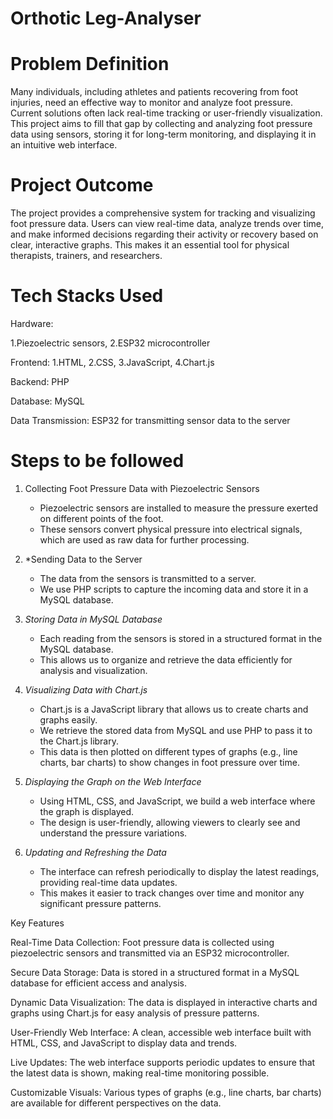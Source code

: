 # Orthotic Leg-Analyser
# Problem Definition

Many individuals, including athletes and patients recovering from foot injuries, need an effective way to monitor and analyze foot pressure. Current solutions often lack real-time tracking or user-friendly visualization. This project aims to fill that gap by collecting and analyzing foot pressure data using sensors, storing it for long-term monitoring, and displaying it in an intuitive web interface.

# Project Outcome

The project provides a comprehensive system for tracking and visualizing foot pressure data. Users can view real-time data, analyze trends over time, and make informed decisions regarding their activity or recovery based on clear, interactive graphs. This makes it an essential tool for physical therapists, trainers, and researchers.

# Tech Stacks Used

Hardware:

1.Piezoelectric sensors, 
2.ESP32 microcontroller

Frontend: 
1.HTML, 
2.CSS, 
3.JavaScript, 
4.Chart.js

Backend: 
PHP

Database:
MySQL

Data Transmission:
ESP32 for transmitting sensor data to the server

# Steps to be followed

1. Collecting Foot Pressure Data with Piezoelectric Sensors  
   - Piezoelectric sensors are installed to measure the pressure exerted on different points of the foot.
   - These sensors convert physical pressure into electrical signals, which are used as raw data for further processing.

2. *Sending Data to the Server  
   - The data from the sensors is transmitted to a server.  
   - We use PHP scripts to capture the incoming data and store it in a MySQL database.

3. *Storing Data in MySQL Database*  
   - Each reading from the sensors is stored in a structured format in the MySQL database.
   - This allows us to organize and retrieve the data efficiently for analysis and visualization.

4. *Visualizing Data with Chart.js*  
   - Chart.js is a JavaScript library that allows us to create charts and graphs easily.
   - We retrieve the stored data from MySQL and use PHP to pass it to the Chart.js library.
   - This data is then plotted on different types of graphs (e.g., line charts, bar charts) to show changes in foot pressure over time.

5. *Displaying the Graph on the Web Interface*  
   - Using HTML, CSS, and JavaScript, we build a web interface where the graph is displayed.
   - The design is user-friendly, allowing viewers to clearly see and understand the pressure variations.

6. *Updating and Refreshing the Data*  
   - The interface can refresh periodically to display the latest readings, providing real-time data updates.
   - This makes it easier to track changes over time and monitor any significant pressure patterns.

Key Features

Real-Time Data Collection: 
Foot pressure data is collected using piezoelectric sensors and transmitted via an ESP32 microcontroller.

Secure Data Storage:
Data is stored in a structured format in a MySQL database for efficient access and analysis.

Dynamic Data Visualization: The data is displayed in interactive charts and graphs using Chart.js for easy analysis of pressure patterns.

User-Friendly Web Interface: A clean, accessible web interface built with HTML, CSS, and JavaScript to display data and trends.

Live Updates: The web interface supports periodic updates to ensure that the latest data is shown, making real-time monitoring possible.

Customizable Visuals: Various types of graphs (e.g., line charts, bar charts) are available for different perspectives on the data.
